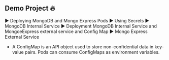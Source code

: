 ## Demo Project 🔥

►  Deploying MongoDB and Mongo Express Pods
►  Using Secrets
►  MongoDB Internal Service
►  Deployment MongoDB Internal Service and MongoeExpress external service and Config Map
►  Mongo Express External Service


- A ConfigMap is an API object used to store non-confidential data in key-value pairs. Pods can consume ConfigMaps as environment variables.